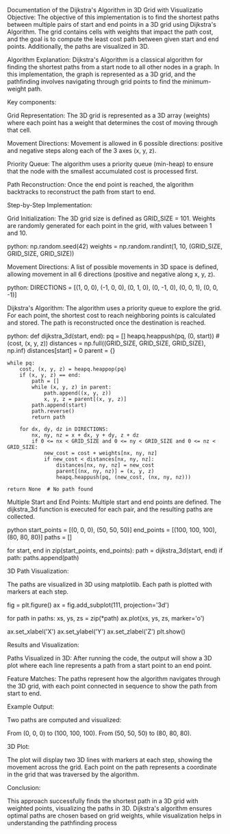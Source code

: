 Documentation of the Dijkstra's Algorithm in 3D Grid with Visualizatio
Objective:
The objective of this implementation is to find the shortest paths between multiple pairs of start and end points in a 3D grid using Dijkstra's Algorithm. 
The grid contains cells with weights that impact the path cost, and the goal is to compute the least cost path between given start and end points. 
Additionally, the paths are visualized in 3D.

Algorithm Explanation:
Dijkstra's Algorithm is a classical algorithm for finding the shortest paths from a start node to all other nodes in a graph. 
In this implementation, the graph is represented as a 3D grid, and the pathfinding involves navigating through grid points to find the minimum-weight path.

Key components:

Grid Representation: 
The 3D grid is represented as a 3D array (weights) where each point has a weight that determines the cost of moving through that cell.

Movement Directions: 
Movement is allowed in 6 possible directions: positive and negative steps along each of the 3 axes (x, y, z).

Priority Queue: 
The algorithm uses a priority queue (min-heap) to ensure that the node with the smallest accumulated cost is processed first.

Path Reconstruction: Once the end point is reached, the algorithm backtracks to reconstruct the path from start to end.

Step-by-Step Implementation:

Grid Initialization: 
The 3D grid size is defined as GRID_SIZE = 101. Weights are randomly generated for each point in the grid, with values between 1 and 10.

python:
np.random.seed(42)
weights = np.random.randint(1, 10, (GRID_SIZE, GRID_SIZE, GRID_SIZE))

Movement Directions: 
A list of possible movements in 3D space is defined, allowing movement in all 6 directions (positive and negative along x, y, z).

python:
DIRECTIONS = [(1, 0, 0), (-1, 0, 0), (0, 1, 0), (0, -1, 0), (0, 0, 1), (0, 0, -1)]

Dijkstra's Algorithm: 
The algorithm uses a priority queue to explore the grid. For each point, the shortest cost to reach neighboring points is calculated and stored. 
The path is reconstructed once the destination is reached.

python:
def dijkstra_3d(start, end):
    pq = []
    heapq.heappush(pq, (0, start))  # (cost, (x, y, z))
    distances = np.full((GRID_SIZE, GRID_SIZE, GRID_SIZE), np.inf)
    distances[start] = 0
    parent = {}

    while pq:
        cost, (x, y, z) = heapq.heappop(pq)
        if (x, y, z) == end:
            path = []
            while (x, y, z) in parent:
                path.append((x, y, z))
                x, y, z = parent[(x, y, z)]
            path.append(start)
            path.reverse()
            return path
        
        for dx, dy, dz in DIRECTIONS:
            nx, ny, nz = x + dx, y + dy, z + dz
            if 0 <= nx < GRID_SIZE and 0 <= ny < GRID_SIZE and 0 <= nz < GRID_SIZE:
                new_cost = cost + weights[nx, ny, nz]
                if new_cost < distances[nx, ny, nz]:
                    distances[nx, ny, nz] = new_cost
                    parent[(nx, ny, nz)] = (x, y, z)
                    heapq.heappush(pq, (new_cost, (nx, ny, nz)))

    return None  # No path found

Multiple Start and End Points: 
Multiple start and end points are defined. The dijkstra_3d function is executed for each pair, and the resulting paths are collected.

python
start_points = [(0, 0, 0), (50, 50, 50)]
end_points = [(100, 100, 100), (80, 80, 80)]
paths = []

for start, end in zip(start_points, end_points):
    path = dijkstra_3d(start, end)
    if path:
        paths.append(path)

3D Path Visualization: 

The paths are visualized in 3D using matplotlib. Each path is plotted with markers at each step.

fig = plt.figure()
ax = fig.add_subplot(111, projection='3d')

for path in paths:
    xs, ys, zs = zip(*path)
    ax.plot(xs, ys, zs, marker='o')

ax.set_xlabel('X')
ax.set_ylabel('Y')
ax.set_zlabel('Z')
plt.show()

Results and Visualization:

Paths Visualized in 3D: 
After running the code, the output will show a 3D plot where each line represents a path from a start point to an end point.

Feature Matches: 
The paths represent how the algorithm navigates through the 3D grid, with each point connected in sequence to show the path from start to end.

Example Output:

Two paths are computed and visualized:

From (0, 0, 0) to (100, 100, 100).
From (50, 50, 50) to (80, 80, 80).

3D Plot:

The plot will display two 3D lines with markers at each step, showing the movement across the grid. 
Each point on the path represents a coordinate in the grid that was traversed by the algorithm.

Conclusion:

This approach successfully finds the shortest path in a 3D grid with weighted points, visualizing the paths in 3D. 
Dijkstra's algorithm ensures optimal paths are chosen based on grid weights, while visualization helps in understanding the pathfinding process

